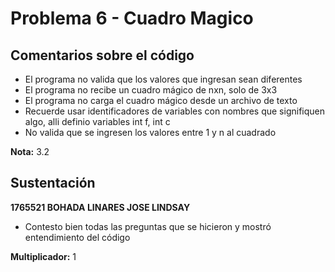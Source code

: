 # Problema 6 - Cuadro Magico

## Comentarios sobre el código

* El programa no valida que los valores que ingresan sean diferentes
* El programa no recibe un cuadro mágico de nxn, solo de 3x3
* El programa no carga el cuadro mágico desde un archivo de texto
* Recuerde usar identificadores de variables con nombres que signifiquen algo, alli definio variables int f, int c
* No valida que se ingresen los valores entre 1 y n al cuadrado


__Nota:__ 3.2

## Sustentación

__1765521 BOHADA LINARES JOSE LINDSAY__

* Contesto bien todas las preguntas que se hicieron y mostró entendimiento del código

__Multiplicador:__ 1